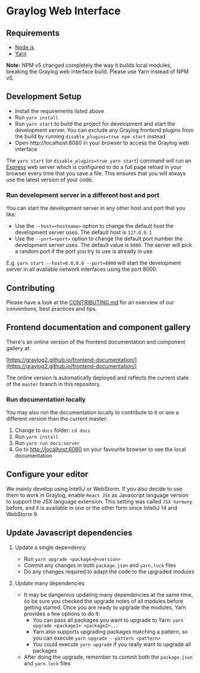 # Graylog Web Interface

## Requirements
- [Node.js](https://nodejs.org/)
- [Yarn](https://yarnpkg.com/)

**Note:** NPM v5 changed completely the way it builds local modules, breaking the Graylog web interface build. Please use Yarn instead of NPM v5.

## Development Setup

* Install the requirements listed above
* Run `yarn install`
* Run `yarn start` to build the project for development and start the development server. You can exclude any Graylog frontend plugins from the build by running `disable_plugins=true npm start` instead
* Open http://localhost:8080 in your browser to access the Graylog web interface

The `yarn start` (or `disable_plugins=true yarn start`) command will run an [Express](http://expressjs.com) web server which is configured to do a full page reload in your browser every time that you save a file. This ensures that you will always use the latest version of your code.

### Run development server in a different host and port

You can start the development server in any other host and port that you like:

- Use the `--host=<hostname>` option to change the default host the development server uses. The default host is `127.0.0.1`
- Use the `--port=<port>` option to change the default port number the development server uses. The default value is `8080`. The server will pick a random port if the port you try to use is already in use

E.g. `yarn start --host=0.0.0.0 --port=8000` will start the development server in all available network interfaces using the port 8000.

## Contributing

Please have a look at the [CONTRIBUTING.md](CONTRIBUTING.md) for an overview of our conventions, best practices and tips.

## Frontend documentation and component gallery
There's an online version of the frontend documentation and component gallery at:

[https://graylog2.github.io/frontend-documentation/](https://graylog2.github.io/frontend-documentation/)

The online version is automatically deployed and reflects the current state of the `master` branch in this repository.

### Run documentation locally
You may also run the documentation locally to contribute to it or see a different version than the current master:

1. Change to `docs` folder: `cd docs`
2. Run `yarn install`
3. Run `yarn run docs:server`
4. Go to [http://localhost:6060](http://localhost:6060) on your favourite browser to see the local documentation

## Configure your editor

We mainly develop using IntelliJ or WebStorm. If you also decide to use them to work in Graylog, enable `React JSX` as Javascript language version to support the JSX language extension. This setting was called `JSX harmony` before, and it is available in one or the other form since IntelliJ 14 and WebStorm 9.

## Update Javascript dependencies

1. Update a single dependency

    * Run `yarn upgrade <package>@<version>`
    * Commit any changes in both `package.json` and `yarn.lock` files
    * Do any changes required to adapt the code to the upgraded modules

2. Update many dependencies

    * It may be dangerous updating many dependencies at the same time, so be sure you checked the upgrade notes of all modules before getting started. Once you are ready to upgrade the modules, Yarn provides a few options to do it:
        * You can pass all packages you want to upgrade to Yarn: `yarn upgrade <package1> <package2>...`
        * Yarn also supports upgrading packages matching a pattern, so you can execute `yarn upgrade --pattern <pattern>`
        * You could execute `yarn upgrade` if you really want to upgrade all packages
    * After doing the upgrade, remember to commit both the `package.json` and `yarn.lock` files
